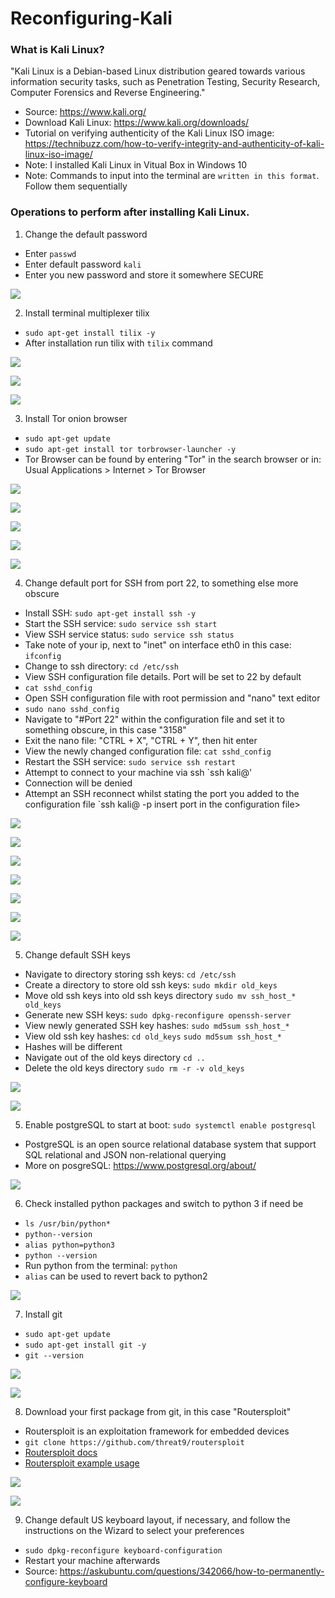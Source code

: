 # Reconfiguring-Kali

### What is Kali Linux?

"Kali Linux is a Debian-based Linux distribution geared towards various information security tasks, such as Penetration Testing, Security Research, Computer Forensics and Reverse Engineering." 

* Source: https://www.kali.org/ 
* Download Kali Linux: https://www.kali.org/downloads/
* Tutorial on verifying authenticity of the Kali Linux ISO image: https://technibuzz.com/how-to-verify-integrity-and-authenticity-of-kali-linux-iso-image/ 
* Note: I installed Kali Linux in Vitual Box in Windows 10
* Note: Commands to input into the terminal are `written in this format`. Follow them sequentially

### Operations to perform after installing Kali Linux. 

1. Change the default password 
* Enter `passwd`
* Enter default password `kali`
* Enter you new password and store it somewhere SECURE

![](Images/changingDefaultPassword.png)

2. Install terminal multiplexer tilix
* `sudo apt-get install tilix -y`
* After installation run tilix with `tilix` command 

![](Images/installingTilix.png)

![](Images/runningTilix.png)

![](Images/tilixMultiplexer.png)

3. Install Tor onion browser
* `sudo apt-get update`
* `sudo apt-get install tor torbrowser-launcher -y`
* Tor Browser can be found by entering "Tor" in the search browser or in: Usual Applications > Internet > Tor Browser

![](Images/installingTor.png)

![](Images/torLocation.png)

![](Images/downloadingTor.png)

![](Images/downloadingTor2.png)

![](Images/torBrowser.png)

4. Change default port for SSH from port 22, to something else more obscure
* Install SSH: `sudo apt-get install ssh -y`
* Start the SSH service: `sudo service ssh start`
* View SSH service status: `sudo service ssh status`
* Take note of your ip, next to "inet" on interface eth0 in this case: `ifconfig`
* Change to ssh directory: `cd /etc/ssh`
* View SSH configuration file details. Port will be set to 22 by default 
* `cat sshd_config`
* Open SSH configuration file with root permission and "nano" text editor
* `sudo nano sshd_config`
* Navigate to "#Port 22" within the configuration file and set it to something obscure, in this case "3158"
* Exit the nano file: "CTRL + X", "CTRL + Y", then hit enter
* View the newly changed configuration file: `cat sshd_config`
* Restart the SSH service: `sudo service ssh restart`
* Attempt to connect to your machine via ssh `ssh kali@<insert your ip here>'
* Connection will be denied
* Attempt an SSH reconnect whilst stating the port you added to the configuration file `ssh kali@<insert your ip here> -p insert port in the configuration file>

![](Images/ssh.png)

![](Images/ssh2.png)

![](Images/ssh3.png)

![](Images/ssh5.png)

![](Images/ssh7.png)

![](Images/ssh9.png)

![](Images/ssh10.png)

5. Change default SSH keys
* Navigate to directory storing ssh keys: `cd /etc/ssh`
* Create a directory to store old ssh keys: `sudo mkdir old_keys`
* Move old ssh keys into old ssh keys directory `sudo mv ssh_host_* old_keys`
* Generate new SSH keys: `sudo dpkg-reconfigure openssh-server`
* View newly generated SSH key hashes: `sudo md5sum ssh_host_*`
* View old ssh key hashes: `cd old_keys` `sudo md5sum ssh_host_*`
* Hashes will be different
* Navigate out of the old keys directory `cd ..`
* Delete the old keys directory `sudo rm -r -v old_keys`

![](Images/changingSSH.png)

![](Images/changingSSH2.png)

5. Enable postgreSQL to start at boot: `sudo systemctl enable postgresql`
* PostgreSQL is an open source relational database system that support SQL relational and JSON non-relational querying  
* More on posgreSQL: https://www.postgresql.org/about/ 

![](Images/postgreSQL.png)

6. Check installed python packages and switch to python 3 if need be
* `ls /usr/bin/python*`
* `python--version`
* `alias python=python3`
* `python --version`
* Run python from the terminal: `python`
* `alias` can be used to revert back to python2

![](Images/python3Switch.png)

7. Install git
* `sudo apt-get update`
* `sudo apt-get install git -y`
* `git --version`

![](Images/installingGit.png)

![](Images/installingGit2.png)

8. Download your first package from git, in this case "Routersploit"
* Routersploit is an exploitation framework for embedded devices
* `git clone https://github.com/threat9/routersploit`
* [Routersploit docs](https://github.com/threat9/routersploit) 
* [Routersploit example usage](https://www.youtube.com/watch?v=fgau-Dx_34o)

![](Images/routersploit.png)

![](Images/routersploit2.png)


9. Change default US keyboard layout, if necessary, and follow the instructions on the Wizard to select your preferences 
* `sudo dpkg-reconfigure keyboard-configuration`
* Restart your machine afterwards
* Source: https://askubuntu.com/questions/342066/how-to-permanently-configure-keyboard


